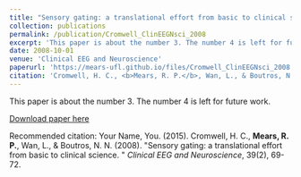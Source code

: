 ```yaml
---
title: "Sensory gating: a translational effort from basic to clinical science."
collection: publications
permalink: /publication/Cromwell_ClinEEGNsci_2008
excerpt: 'This paper is about the number 3. The number 4 is left for future work.'
date: 2008-10-01
venue: 'Clinical EEG and Neuroscience'
paperurl: 'https://mears-ufl.github.io/files/Cromwell_ClinEEGNsci_2008.pdf'
citation: 'Cromwell, H. C., <b>Mears, R. P.</b>, Wan, L., & Boutros, N. N. (2008). &quot;Sensory gating: a translational effort from basic to clinical science. &quot; <i> Clinical EEG and Neuroscience</i>, 39(2), 69-72.'
---
```

This paper is about the number 3. The number 4 is left for future work.

[Download paper here](https://mears-ufl.github.io/files/paper3.pdf)

Recommended citation: Your Name, You. (2015). Cromwell, H. C., <b>Mears, R. P.</b>, Wan, L., & Boutros, N. N. (2008). &quot;Sensory gating: a translational effort from basic to clinical science. &quot; <i> Clinical EEG and Neuroscience</i>, 39(2), 69-72.

